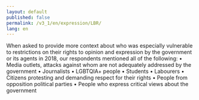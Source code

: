 ```yaml
---
layout: default
published: false
permalink: /v3_1/en/expression/LBR/
lang: en
---
```


When asked to provide more context about who was especially vulnerable to restrictions on their rights to opinion and expression by the government or its agents in 2018, our respondents mentioned all of the following:
•	Media outlets, attacks against whom are not adequately addressed by the government
•	Journalists
•	LGBTQIA+ people
•	Students
•	Labourers
•	Citizens protesting and demanding respect for their rights
•	People from opposition political parties
•	People who express critical views about the government

